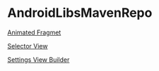 # AndroidLibsMavenRepo

[Animated Fragmet](https://github.com/Onotolo/AnimatedFragment)

[Selector View](https://github.com/Onotolo/SelectorView)

[Settings View Builder](https://github.com/Onotolo/SettingsViewBuilder)

